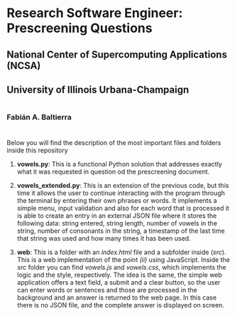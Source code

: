 # Research Software Engineer: Prescreening Questions
## National Center of Supercomputing Applications (NCSA)
## University of Illinois Urbana-Champaign
#
### **Fabián A. Baltierra**
#
Below you will find the description of the most important files and folders inside this repository
<br>



1. **vowels.py**: This is a functional Python solution that addresses exactly what it was requested in question od the prescreening document.

2. **vowels_extended.py**: This is an extension of the previous code, but this time it allows the user to continue interacting with the program through the terminal by entering their own phrases or words. It implements a simple menu, input validation and also for each word that is processed it is able to create an entry in an external JSON file where it stores the following data: string entered, string length, number of vowels in the string, number of consonants in the string, a timestamp of the last time that string was used and how many times it has been used.

3. **web**: This is a folder with an *index.html* file and a subfolder inside (*src*). This is a web implementation of the point *(ii)* using JavaScript. Inside the *src* folder you can find *vowels.js* and *vowels.css*, which implements the logic and the style, respectively. The idea is the same, the simple web application offers a text field, a submit and a clear button, so the user can enter words or sentences and those are processed in the background and an answer is returned to the web page. In this case there is no JSON file, and the complete answer is displayed on screen.

